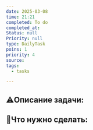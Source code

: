 ```yaml
---
date: 2025-03-08
time: 21:21
completed: To do
completed_at: 
Status: null
Priority: null
type: DailyTask
poins: 1
priority: 4
source: 
tags:
  - tasks

---
```


## ⚠️Описание задачи:



## 📝Что нужно сделать:

